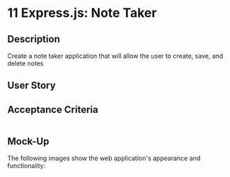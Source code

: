 # 11 Express.js: Note Taker

## Description

Create a note taker application that will allow the user to create, save, and delete notes



## User Story




## Acceptance Criteria

```

```


## Mock-Up

The following images show the web application's appearance and functionality: 




